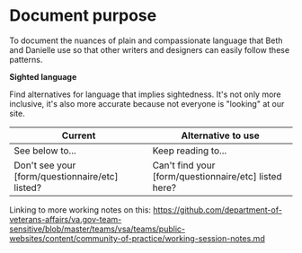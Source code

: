 # Document purpose

To document the nuances of plain and compassionate language that Beth and Danielle use so that other writers and designers can easily follow these patterns.

**Sighted language**

Find alternatives for language that implies sightedness. It's not only more inclusive, it's also more accurate because not everyone is "looking" at our site.

| Current | Alternative to use |
| --- | --- |
| See below to... | Keep reading to...|
| Don't see your [form/questionnaire/etc] listed? | Can't find your [form/questionnaire/etc] listed here? |

Linking to more working notes on this: https://github.com/department-of-veterans-affairs/va.gov-team-sensitive/blob/master/teams/vsa/teams/public-websites/content/community-of-practice/working-session-notes.md
